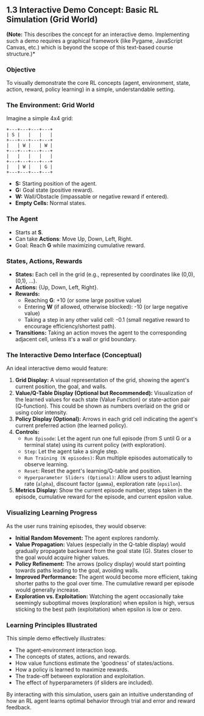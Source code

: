 ## 1.3 Interactive Demo Concept: Basic RL Simulation (Grid World)

**(Note:** This describes the concept for an interactive demo. Implementing such a demo requires a graphical framework (like Pygame, JavaScript Canvas, etc.) which is beyond the scope of this text-based course structure.)*

### Objective

To visually demonstrate the core RL concepts (agent, environment, state, action, reward, policy learning) in a simple, understandable setting.

### The Environment: Grid World

Imagine a simple 4x4 grid:

```
+---+---+---+---+
| S |   |   |   |
+---+---+---+---+
|   | W |   | W |
+---+---+---+---+
|   |   |   |   |
+---+---+---+---+
|   | W |   | G |
+---+---+---+---+
```

*   **S:** Starting position of the agent.
*   **G:** Goal state (positive reward).
*   **W:** Wall/Obstacle (impassable or negative reward if entered).
*   **Empty Cells:** Normal states.

### The Agent

*   Starts at **S**.
*   Can take **Actions**: Move Up, Down, Left, Right.
*   Goal: Reach **G** while maximizing cumulative reward.

### States, Actions, Rewards

*   **States:** Each cell in the grid (e.g., represented by coordinates like (0,0), (0,1), ...).
*   **Actions:** {Up, Down, Left, Right}.
*   **Rewards:**
    *   Reaching **G**: +10 (or some large positive value)
    *   Entering **W** (if allowed, otherwise blocked): -10 (or large negative value)
    *   Taking a step in any other valid cell: -0.1 (small negative reward to encourage efficiency/shortest path).
*   **Transitions:** Taking an action moves the agent to the corresponding adjacent cell, unless it's a wall or grid boundary.

### The Interactive Demo Interface (Conceptual)

An ideal interactive demo would feature:

1.  **Grid Display:** A visual representation of the grid, showing the agent's current position, the goal, and walls.
2.  **Value/Q-Table Display (Optional but Recommended):** Visualization of the learned values for each state (Value Function) or state-action pair (Q-function). This could be shown as numbers overlaid on the grid or using color intensity.
3.  **Policy Display (Optional):** Arrows in each grid cell indicating the agent's current preferred action (the learned policy).
4.  **Controls:**
    *   `Run Episode`: Let the agent run one full episode (from S until G or a terminal state) using its current policy (with exploration).
    *   `Step`: Let the agent take a single step.
    *   `Run Training (N episodes)`: Run multiple episodes automatically to observe learning.
    *   `Reset`: Reset the agent's learning/Q-table and position.
    *   `Hyperparameter Sliders (Optional)`: Allow users to adjust learning rate (`alpha`), discount factor (`gamma`), exploration rate (`epsilon`).
5.  **Metrics Display:** Show the current episode number, steps taken in the episode, cumulative reward for the episode, and current epsilon value.

### Visualizing Learning Progress

As the user runs training episodes, they would observe:

*   **Initial Random Movement:** The agent explores randomly.
*   **Value Propagation:** Values (especially in the Q-table display) would gradually propagate backward from the goal state (G). States closer to the goal would acquire higher values.
*   **Policy Refinement:** The arrows (policy display) would start pointing towards paths leading to the goal, avoiding walls.
*   **Improved Performance:** The agent would become more efficient, taking shorter paths to the goal over time. The cumulative reward per episode would generally increase.
*   **Exploration vs. Exploitation:** Watching the agent occasionally take seemingly suboptimal moves (exploration) when epsilon is high, versus sticking to the best path (exploitation) when epsilon is low or zero.

### Learning Principles Illustrated

This simple demo effectively illustrates:
*   The agent-environment interaction loop.
*   The concepts of states, actions, and rewards.
*   How value functions estimate the 'goodness' of states/actions.
*   How a policy is learned to maximize rewards.
*   The trade-off between exploration and exploitation.
*   The effect of hyperparameters (if sliders are included).

By interacting with this simulation, users gain an intuitive understanding of how an RL agent learns optimal behavior through trial and error and reward feedback. 